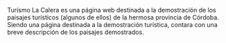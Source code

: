 Turísmo La Calera es una página web destinada a la demostración de los paisajes turísticos (algunos de ellos) de la hermosa provincia de Córdoba. Siendo una página destinada a la demostración turística, contara con una breve descripción de los paisajes demostrados.
